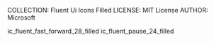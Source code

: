 COLLECTION: Fluent Ui Icons Filled
LICENSE: MIT License
AUTHOR: Microsoft

ic_fluent_fast_forward_28_filled
ic_fluent_pause_24_filled